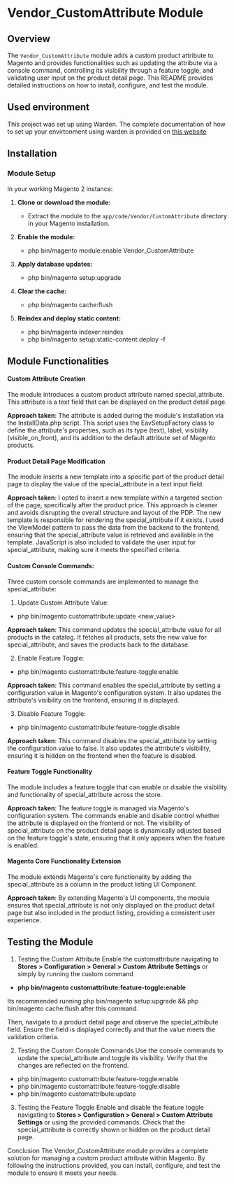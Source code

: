 # Vendor_CustomAttribute Module

## Overview

The `Vendor_CustomAttribute` module adds a custom product attribute to Magento and provides functionalities such as updating the attribute via a console command, controlling its visibility through a feature toggle, and validating user input on the product detail page. This README provides detailed instructions on how to install, configure, and test the module.

## Used environment

This project was set up using Warden. The complete documentation of how to set up your envirtonment using warden is provided on <a href="https://docs.warden.dev/environments/magento2.html">this website</a>

## Installation

### Module Setup
In your working Magento 2 instance:

1. **Clone or download the module:**
   - Extract the module to the `app/code/Vendor/CustomAttribute` directory in your Magento installation.

2. **Enable the module:**
   - php bin/magento module:enable Vendor_CustomAttribute

3. **Apply database updates:**
   - php bin/magento setup:upgrade

4. **Clear the cache:**
   - php bin/magento cache:flush

4. **Reindex and deploy static content:**
   - php bin/magento indexer:reindex
   - php bin/magento setup:static-content:deploy -f

## Module Functionalities

#### Custom Attribute Creation
The module introduces a custom product attribute named special_attribute. This attribute is a text field that can be displayed on the product detail page.

**Approach taken**:
The attribute is added during the module's installation via the InstallData.php script. This script uses the EavSetupFactory class to define the attribute's properties, such as its type (text), label, visibility (visible_on_front), and its addition to the default attribute set of Magento products.

#### Product Detail Page Modification
The module inserts a new template into a specific part of the product detail page to display the value of the special_attribute in a text input field.

**Approach taken**:
I opted to insert a new template within a targeted section of the page, specifically after the product price. This approach is cleaner and avoids disrupting the overall structure and layout of the PDP. The new template is responsible for rendering the special_attribute if it exists. I used the ViewModel pattern to pass the data from the backend to the frontend, ensuring that the special_attribute value is retrieved and available in the template. JavaScript is also included to validate the user input for special_attribute, making sure it meets the specified criteria.

#### Custom Console Commands:

Three custom console commands are implemented to manage the special_attribute:

1. Update Custom Attribute Value:
- php bin/magento customattribute:update <new_value>

**Approach taken**:
This command updates the special_attribute value for all products in the catalog. It fetches all products, sets the new value for special_attribute, and saves the products back to the database.

2. Enable Feature Toggle:
- php bin/magento customattribute:feature-toggle:enable

**Approach taken**:
This command enables the special_attribute by setting a configuration value in Magento's configuration system. It also updates the attribute's visibility on the frontend, ensuring it is displayed.


3. Disable Feature Toggle:
- php bin/magento customattribute:feature-toggle:disable

**Approach taken**:
This command disables the special_attribute by setting the configuration value to false. It also updates the attribute's visibility, ensuring it is hidden on the frontend when the feature is disabled.

#### Feature Toggle Functionality
The module includes a feature toggle that can enable or disable the visibility and functionality of special_attribute across the store.

**Approach taken**:
The feature toggle is managed via Magento's configuration system. The commands enable and disable control whether the attribute is displayed on the frontend or not.
The visibility of special_attribute on the product detail page is dynamically adjusted based on the feature toggle's state, ensuring that it only appears when the feature is enabled.

#### Magento Core Functionality Extension
The module extends Magento's core functionality by adding the special_attribute as a column in the product listing UI Component.

****Approach taken****:
By extending Magento's UI components, the module ensures that special_attribute is not only displayed on the product detail page but also included in the product listing, providing a consistent user experience.


## Testing the Module
1. Testing the Custom Attribute
Enable the customattribute navigating to **Stores > Configuration > General > Custom Attribute Settings**
or simply by running the custom command 

- **php bin/magento customattribute:feature-toggle:enable**

Its recommended running php bin/magento setup:upgrade && php bin/magento cache:flush after this command.

Then, navigate to a product detail page and observe the special_attribute field.
Ensure the field is displayed correctly and that the value meets the validation criteria.

2. Testing the Custom Console Commands
Use the console commands to update the special_attribute and toggle its visibility. Verify that the changes are reflected on the frontend.

- php bin/magento customattribute:feature-toggle:enable
- php bin/magento customattribute:feature-toggle:disable
- php bin/magento customattribute:update <value>

3. Testing the Feature Toggle
Enable and disable the feature toggle navigating to **Stores > Configuration > General > Custom Attribute Settings** or using the provided commands. Check that the special_attribute is correctly shown or hidden on the product detail page.

Conclusion
The Vendor_CustomAttribute module provides a complete solution for managing a custom product attribute within Magento. By following the instructions provided, you can install, configure, and test the module to ensure it meets your needs.


